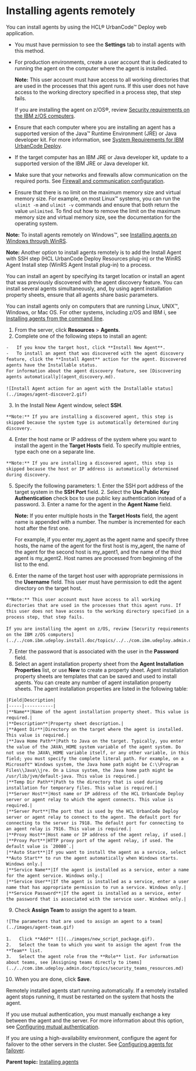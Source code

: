 # Installing agents remotely

You can install agents by using the HCL® UrbanCode™ Deploy web application.

-   You must have permission to see the **Settings** tab to install agents with this method.
-   For production environments, create a user account that is dedicated to running the agent on the computer where the agent is installed.

    **Note:** This user account must have access to all working directories that are used in the processes that this agent runs. If this user does not have access to the working directory specified in a process step, that step fails.

    If you are installing the agent on z/OS®, review [Security requirements on the IBM z/OS computers](../../com.ibm.udeploy.install.doc/topics/../../com.ibm.udeploy.admin.doc/topics/security_zos.md#).

-   Ensure that each computer where you are installing an agent has a supported version of the Java™ Runtime Environment \(JRE\) or Java developer kit. For more information, see [System Requirements for IBM UrbanCode Deploy](http://www-01.ibm.com/support/docview.wss?uid=swg27038801).

-   If the target computer has an IBM JRE or Java developer kit, update to a supported version of the IBM JRE or Java developer kit.

-   Make sure that your networks and firewalls allow communication on the required ports. See [Firewall and communication configuration](../../com.ibm.udeploy.install.doc/topics/agent_firewalls.md).
-   Ensure that there is no limit on the maximum memory size and virtual memory size. For example, on most Linux™ systems, you can run the `ulimit -m` and `ulimit -v` commands and ensure that both return the value `unlimited`. To find out how to remove the limit on the maximum memory size and virtual memory size, see the documentation for the operating system.

**Note:** To install agents remotely on Windows™, see [Installing agents on Windows through WinRS](../../com.ibm.udeploy.install.doc/topics/agent_install_winrs.md).

**Note:** Another option to install agents remotely is to add the Install Agent with SSH step \(HCL UrbanCode Deploy Resources plug-in\) or the WinRS Agent Install step \(WinRS Agent Install plug-in\) to a process.

You can install an agent by specifying its target location or install an agent that was previously discovered with the agent discovery feature. You can install several agents simultaneously, and, by using agent installation property sheets, ensure that all agents share basic parameters.

You can install agents only on computers that are running Linux, UNIX™, Windows, or Mac OS. For other systems, including z/OS and IBM i, see [Installing agents from the command line](../../com.ibm.udeploy.install.doc/topics/agentInstall.md).

1.   From the server, click **Resources** \> **Agents**. 
2.   Complete one of the following steps to install an agent: 

    -   If you know the target host, click **Install New Agent**.
    -   To install an agent that was discovered with the agent discovery feature, click the **Install Agent** action for the agent. Discovered agents have the Installable status.
    For information about the agent discovery feature, see [Discovering agents automatically](agent_discovery.md).

    ![Install Agent action for an agent with the Installable status](../images/agent-discover2.gif)

3.   In the Install New Agent window, select **SSH**. 

    **Note:** If you are installing a discovered agent, this step is skipped because the system type is automatically determined during discovery.

4.   Enter the host name or IP address of the system where you want to install the agent in the **Target Hosts** field. To specify multiple entries, type each one on a separate line.

    **Note:** If you are installing a discovered agent, this step is skipped because the host or IP address is automatically determined during discovery.

5.   Specify the following parameters: 
    1.   Enter the SSH port address of the target system in the **SSH Port** field. 
    2.   Select the **Use Public Key Authentication** check box to use public key authentication instead of a password. 
    3.   Enter a name for the agent in the **Agent Name** field. 

        **Note:** If you enter multiple hosts in the **Target Hosts** field, the agent name is appended with a number. The number is incremented for each host after the first one.

        For example, if you enter my\_agent as the agent name and specify three hosts, the name of the agent for the first host is my\_agent, the name of the agent for the second host is my\_agent1, and the name of the third agent is my\_agent2. Host names are processed from beginning of the list to the end.

6.   Enter the name of the target host user with appropriate permissions in the **Username** field. This user must have permission to edit the agent directory on the target host.

    **Note:** This user account must have access to all working directories that are used in the processes that this agent runs. If this user does not have access to the working directory specified in a process step, that step fails.

    If you are installing the agent on z/OS, review [Security requirements on the IBM z/OS computers](../../com.ibm.udeploy.install.doc/topics/../../com.ibm.udeploy.admin.doc/topics/security_zos.md#).

7.   Enter the password that is associated with the user in the **Password** field. 
8.   Select an agent installation property sheet from the **Agent Installation Properties** list, or use **New** to create a property sheet. Agent installation property sheets are templates that can be saved and used to install agents. You can create any number of agent installation property sheets. The agent installation properties are listed in the following table:

    |Field|Description|
    |-----|-----------|
    |**Name**|Name of the agent installation property sheet. This value is required.|
    |**Description**|Property sheet description.|
    |**Agent Dir**|Directory on the target where the agent is installed. This value is required.|
    |**Java Home Path**|Path to Java on the target. Typically, you enter the value of the JAVA\_HOME system variable of the agent system. Do not use the JAVA\_HOME variable itself, or any other variable, in this field; you must specify the complete literal path. For example, on a Microsoft™ Windows system, the Java home path might be C:\\Program Files\\Java\\jre. On a Linux system, the Java home path might be /usr/lib/jvm/default-java. This value is required.|
    |**Temp Dir Path**|Path to the directory that is used during installation for temporary files. This value is required.|
    |**Server Host**|Host name or IP address of the HCL UrbanCode Deploy server or agent relay to which the agent connects. This value is required.|
    |**Server Port**|The port that is used by the HCL UrbanCode Deploy server or agent relay to connect to the agent. The default port for connecting to the server is 7918. The default port for connecting to an agent relay is 7916. This value is required.|
    |**Proxy Host**|Host name or IP address of the agent relay, if used.|
    |**Proxy Port**|HTTP proxy port of the agent relay, if used. The default value is `20080`.|
    |**Auto Start**|If you want to install the agent as a service, select **Auto Start** to run the agent automatically when Windows starts. Windows only.|
    |**Service Name**|If the agent is installed as a service, enter a name for the agent service. Windows only.|
    |**Service User**|If the agent is installed as a service, enter a user name that has appropriate permission to run a service. Windows only.|
    |**Service Password**|If the agent is installed as a service, enter the password that is associated with the service user. Windows only.|

9.   Check **Assign Team** to assign the agent to a team. 

    ![The parameters that are used to assign an agent to a team](../images/agent-team.gif)

    1.   Click **Add** ![](../images/new_script_package.gif). 
    2.   Select the team to which you want to assign the agent from the **Team** list. 
    3.   Select the agent role from the **Role** list. For information about teams, see [Assigning teams directly to items](../../com.ibm.udeploy.admin.doc/topics/security_teams_resources.md) 
10.  When you are done, click **Save**. 

Remotely installed agents start running automatically. If a remotely installed agent stops running, it must be restarted on the system that hosts the agent.

If you use mutual authentication, you must manually exchange a key between the agent and the server. For more information about this option, see [Configuring mutual authentication](../../com.ibm.udeploy.install.doc/topics/ssl_mutual_auth.md).

If you are using a high-availability environment, configure the agent for failover to the other servers in the cluster. See [Configuring agents for failover](../../com.ibm.udeploy.install.doc/topics/configure_agent_failover.md).

**Parent topic:** [Installing agents](../../com.ibm.udeploy.install.doc/topics/agent_install_ov.md)


